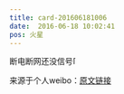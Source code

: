 ```yaml
---
title: card-201606181006
date:  2016-06-18 10:02:41
pos: 火星
---
```

断电断网还没信号<span class="url-icon"><img alt=[笑cry] src="https://h5.sinaimg.cn/m/emoticon/icon/default/d_xiaoku-f2bd11b506.png" style="width:1em; height:1em;" /></span>

来源于个人weibo：[原文链接](https://m.weibo.cn/status/DAMoQj5iH?mblogid=DAMoQj5iH)